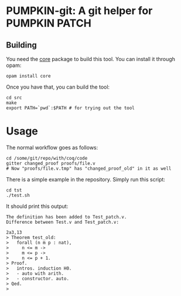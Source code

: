 # PUMPKIN-git: A git helper for PUMPKIN PATCH

## Building

You need the [core](https://opam.ocaml.org/packages/core/) package to build this tool.
You can install it through opam:

```
opam install core
```
Once you have that, you can build the tool:

```
cd src
make
export PATH=`pwd`:$PATH # for trying out the tool
```

# Usage

The normal workflow goes as follows:

```
cd /some/git/repo/with/coq/code
gitter changed_proof proofs/file.v
# Now "proofs/file.v.tmp" has "changed_proof_old" in it as well
```

There is a simple example in the repository. Simply run this script:

```
cd tst
./test.sh
```

It should print this output:

```
The definition has been added to Test_patch.v.
Difference between Test.v and Test_patch.v:

2a3,13
> Theorem test_old:
>   forall (n m p : nat),
>     n <= m ->
>     m <= p ->
>     n <= p + 1.
> Proof.
>   intros. induction H0.
>   - auto with arith.
>   - constructor. auto.
> Qed.
> 
```
